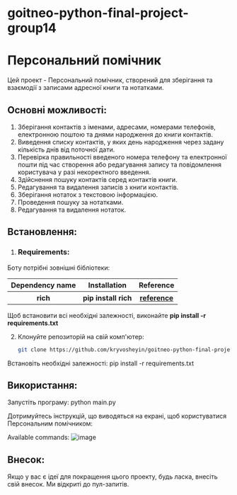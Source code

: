 # goitneo-python-final-project-group14

# Персональний помічник

Цей проект - Персональний помічник, створений для зберігання та взаємодії з записами адресної книги та нотатками.

## Основні можливості:

1. Зберігання контактів з іменами, адресами, номерами телефонів, електронною поштою та днями народження до книги контактів.
2. Виведення списку контактів, у яких день народження через задану кількість днів від поточної дати.
3. Перевірка правильності введеного номера телефону та електронної пошти під час створення або редагування запису та повідомлення користувача у разі некоректного введення.
4. Здійснення пошуку контактів серед контактів книги.
5. Редагування та видалення записів з книги контактів.
6. Зберігання нотаток з текстовою інформацією.
7. Проведення пошуку за нотатками.
8. Редагування та видалення нотаток.

## Встановлення:
1. <h3>Requirements:</h3>
Боту потрібні зовнішні бібліотеки:
<table>
  <tr>
    <th>Dependency name</th>
    <th>Installation</th>
    <th>Reference</th>
  </tr>
    <tr>
    <th>rich</th>
    <th><b>pip install rich</b></th>
    <th><a href="https://rich.readthedocs.io/en/stable/index.html">reference</a></th>
  </tr>
</table>

Щоб встановити всі необхідні залежності, виконайте <b>pip install -r requirements.txt</b>

2. Клонуйте репозиторій на свій комп'ютер:

   ```bash
   git clone https://github.com/kryvosheyin/goitneo-python-final-project-group14.git

Встановіть необхідні залежності:
pip install -r requirements.txt

## Використання:
Запустіть програму:
python main.py

Дотримуйтесь інструкцій, що виводяться на екрані, щоб користуватися Персональним помічником:

Available commands:
![image](https://github.com/kryvosheyin/goitneo-python-final-project-group14/assets/143953227/4236d61d-1979-4a78-b739-c5ed52668973)


##  Внесок:
Якщо у вас є ідеї для покращення цього проекту, будь ласка, внесіть свій внесок. Ми відкриті до пул-запитів.
